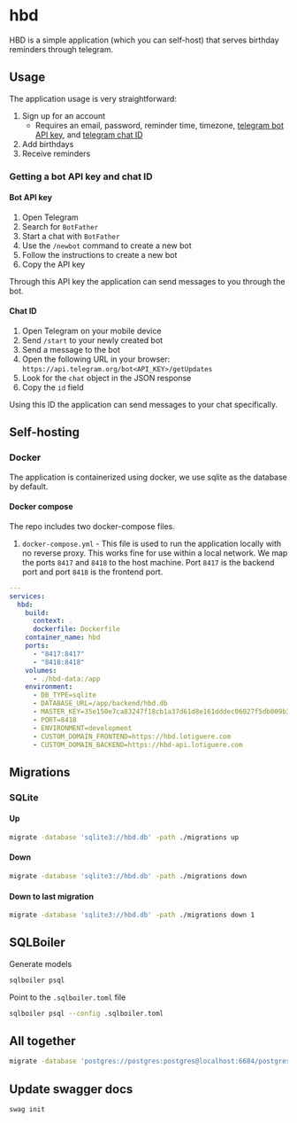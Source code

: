 # hbd

HBD is a simple application (which you can self-host) that serves birthday reminders through telegram.

## Usage

The application usage is very straightforward:

1. Sign up for an account
    + Requires an email, password, reminder time, timezone, [telegram bot API key](#bot-api-key), and [telegram chat ID](#chat-id)
2. Add birthdays
3. Receive reminders

### Getting a bot API key and chat ID

#### Bot API key

1. Open Telegram
2. Search for `BotFather`
3. Start a chat with `BotFather`
4. Use the `/newbot` command to create a new bot
5. Follow the instructions to create a new bot
6. Copy the API key

Through this API key the application can send messages to you through the bot.

#### Chat ID

1. Open Telegram on your mobile device
2. Send `/start` to your newly created bot
3. Send a message to the bot
4. Open the following URL in your browser: `https://api.telegram.org/bot<API_KEY>/getUpdates`
5. Look for the `chat` object in the JSON response
6. Copy the `id` field

Using this ID the application can send messages to your chat specifically.

## Self-hosting

### Docker

The application is containerized using docker, we use sqlite as the database by default.

#### Docker compose

The repo includes two docker-compose files. 

1. `docker-compose.yml` - This file is used to run the application locally with no reverse proxy. This works fine for use within a local network. We map the ports `8417` and `8418` to the host machine. Port `8417` is the backend port and port `8418` is the frontend port.

```yaml
---
services:
  hbd:
    build:
      context: .
      dockerfile: Dockerfile
    container_name: hbd
    ports:
      - "8417:8417"
      - "8418:8418"
    volumes:
      - ./hbd-data:/app
    environment:
      - DB_TYPE=sqlite
      - DATABASE_URL=/app/backend/hbd.db
      - MASTER_KEY=35e150e7ca83247f18cb1a37d61d8e161dddec06027f5db009b34da48c25f1b5
      - PORT=8418
      - ENVIRONMENT=development
      - CUSTOM_DOMAIN_FRONTEND=https://hbd.lotiguere.com
      - CUSTOM_DOMAIN_BACKEND=https://hbd-api.lotiguere.com
```

## Migrations

### SQLite

#### Up

```bash
migrate -database 'sqlite3://hbd.db' -path ./migrations up
```

#### Down

```bash
migrate -database 'sqlite3://hbd.db' -path ./migrations down
```

#### Down to last migration

```bash
migrate -database 'sqlite3://hbd.db' -path ./migrations down 1
```



## SQLBoiler

Generate models

```bash
sqlboiler psql
```

Point to the `.sqlboiler.toml` file

```bash
sqlboiler psql --config .sqlboiler.toml
```

## All together

```bash
migrate -database 'postgres://postgres:postgres@localhost:6684/postgres?sslmode=disable' -path ./migrations down && migrate -database 'postgres://postgres:postgres@localhost:6684/postgres?sslmode=disable' -path ./migrations up && sqlboiler psql --config .sqlboiler.toml && air
```

## Update swagger docs

```bash
swag init
```
